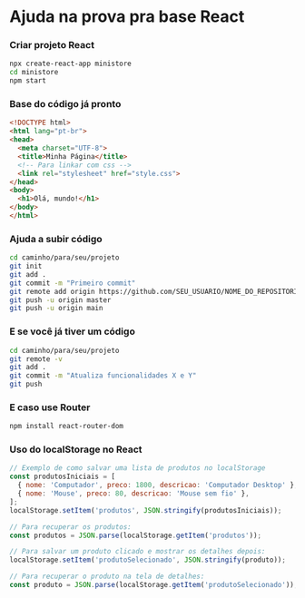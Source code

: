 # Ajuda na prova pra base React

### Criar projeto React

```bash
npx create-react-app ministore
cd ministore
npm start
```

### Base do código já pronto

```html
<!DOCTYPE html>
<html lang="pt-br">
<head>
  <meta charset="UTF-8">
  <title>Minha Página</title>
  <!-- Para linkar com css -->
  <link rel="stylesheet" href="style.css">
</head>
<body>
  <h1>Olá, mundo!</h1>
</body>
</html>
```

### Ajuda a subir código

```bash
cd caminho/para/seu/projeto
git init
git add .
git commit -m "Primeiro commit"
git remote add origin https://github.com/SEU_USUARIO/NOME_DO_REPOSITORIO.git
git push -u origin master
git push -u origin main
```

### E se você já tiver um código

```bash
cd caminho/para/seu/projeto
git remote -v
git add .
git commit -m "Atualiza funcionalidades X e Y"
git push
```

### E caso use Router

```bash
npm install react-router-dom
```

### Uso do localStorage no React

```js
// Exemplo de como salvar uma lista de produtos no localStorage
const produtosIniciais = [
  { nome: 'Computador', preco: 1800, descricao: 'Computador Desktop' },
  { nome: 'Mouse', preco: 80, descricao: 'Mouse sem fio' },
];
localStorage.setItem('produtos', JSON.stringify(produtosIniciais));

// Para recuperar os produtos:
const produtos = JSON.parse(localStorage.getItem('produtos'));

// Para salvar um produto clicado e mostrar os detalhes depois:
localStorage.setItem('produtoSelecionado', JSON.stringify(produto));

// Para recuperar o produto na tela de detalhes:
const produto = JSON.parse(localStorage.getItem('produtoSelecionado'));
```
